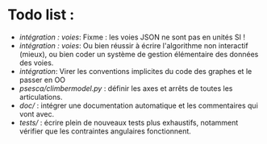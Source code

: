 Todo list :
===========

 * _intégration : voies_: Fixme : les voies JSON ne sont pas en unités SI !
 * _intégration : voies_: Ou bien réussir à écrire l'algorithme non interactif (mieux), ou bien coder un système de gestion élémentaire des données des voies.  
 * _intégration_: Virer les conventions implicites du code des graphes et le passer en OO
 * _psesca/climbermodel.py_ : définir les axes et arrêts de toutes les articulations.
 * _doc/_ : intégrer une documentation automatique et les commentaires qui vont avec.
 * _tests/_ : écrire plein de nouveaux tests plus exhaustifs, notamment vérifier que les contraintes angulaires fonctionnent.
